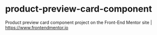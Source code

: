 # product-preview-card-component
Product preview card component project on the Front-End Mentor site | https://www.frontendmentor.io
